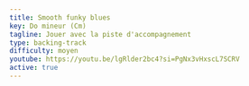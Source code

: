 ```yaml
---
title: Smooth funky blues
key: Do mineur (Cm)
tagline: Jouer avec la piste d'accompagnement
type: backing-track
difficulty: moyen
youtube: https://youtu.be/lgRlder2bc4?si=PgNx3vHxscL7SCRV
active: true
---
```


